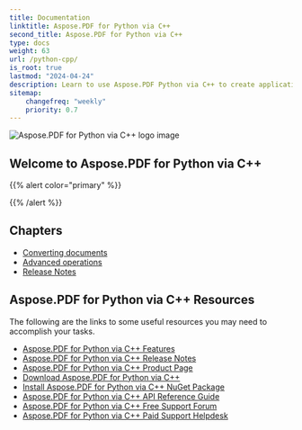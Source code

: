 ```yaml
---
title: Documentation
linktitle: Aspose.PDF for Python via C++
second_title: Aspose.PDF for Python via C++
type: docs
weight: 63
url: /python-cpp/
is_root: true
lastmod: "2024-04-24"
description: Learn to use Aspose.PDF Python via C++ to create applications for PDF document processing on any platform using Python. Browse tutorials, sample codes, and more.    
sitemap:
    changefreq: "weekly"
    priority: 0.7
---
```


![Aspose.PDF for Python via C++ logo image]()

<h2>Welcome to Aspose.PDF for Python via C++</h2>

{{% alert color="primary" %}}



{{% /alert %}}

<h2>Chapters</h2>

- [Converting documents](/pdf/python-cpp/converting/)
- [Advanced operations](/pdf/python-cpp/advanced-operations/)
- [Release Notes](https://releases.aspose.com/pdf/pythoncpp/)

<h2>Aspose.PDF for Python via C++ Resources</h2>

The following are the links to some useful resources you may need to accomplish your tasks.

- [Aspose.PDF for Python via C++ Features](/pdf/python-cpp/key-features/)
- [Aspose.PDF for Python via C++ Release Notes](https://releases.aspose.com/pdf/pythoncpp/)
- [Aspose.PDF for Python via C++ Product Page](https://products.aspose.com/pdf/python-cpp/)
- [Download Aspose.PDF for Python via C++]()
- [Install Aspose.PDF for Python via C++ NuGet Package](https://www.nuget.org/packages/Aspose.PDF/)
- [Aspose.PDF for Python via C++ API Reference Guide](https://reference.aspose.com/pdf/python-cpp/)
- [Aspose.PDF for Python via C++ Free Support Forum](https://forum.aspose.com/c/pdf/10)
- [Aspose.PDF for Python via C++ Paid Support Helpdesk](https://helpdesk.aspose.com/)
